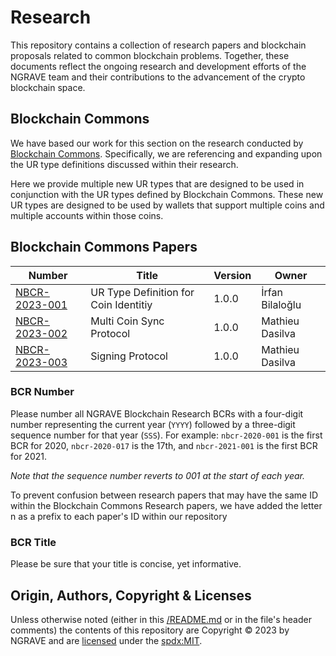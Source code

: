 # Research
This repository contains a collection of research papers and blockchain proposals related to common blockchain problems.
Together, these documents reflect the ongoing research and development efforts of the NGRAVE team and their contributions to the advancement of the crypto blockchain space.

## Blockchain Commons

We have based our work for this section on the research conducted by [Blockchain Commons](https://github.com/BlockchainCommons/Research). Specifically, we are referencing and expanding upon the UR type definitions discussed within their research.

Here we provide multiple new UR types that are designed to be used in conjunction with the UR types defined by Blockchain Commons. These new UR types are designed to be used by wallets that support multiple coins and multiple accounts within those coins.

## Blockchain Commons Papers

| Number                    | Title         | Version | Owner                                                  |
|---------------------------|---------------|---------|----------------------------------------------|
| [NBCR-2023-001](papers/nbcr-2023-001-coin-identity.md) | UR Type Definition for Coin Identitiy | 1.0.0 | İrfan Bilaloğlu |
| [NBCR-2023-002](papers/nbcr-2023-002-multi-layer-sync.md) | Multi Coin Sync Protocol | 1.0.0 | Mathieu Dasilva |
| [NBCR-2023-003](papers/nbcr-2023-003-crypto-sign.md) | Signing Protocol | 1.0.0 | Mathieu Dasilva |


### BCR Number

Please number all NGRAVE Blockchain Research BCRs with a four-digit number representing the current year (`YYYY`) followed by a three-digit sequence number for that year (`SSS`). For example: `nbcr-2020-001` is the first BCR for 2020, `nbcr-2020-017` is the 17th, and `nbcr-2021-001` is the first BCR for 2021.

_Note that the sequence number reverts to 001 at the start of each year._

To prevent confusion between research papers that may have the same ID within the Blockchain Commons Research papers, we have added the letter n as a prefix to each paper's ID within our repository
### BCR Title

Please be sure that your title is concise, yet informative.

## Origin, Authors, Copyright & Licenses

Unless otherwise noted (either in this [/README.md](./README.md) or in the file's header comments) the contents of this repository are Copyright © 2023 by NGRAVE and are [licensed](./LICENSE) under the [spdx:MIT](https://spdx.org/licenses/MIT.html).
